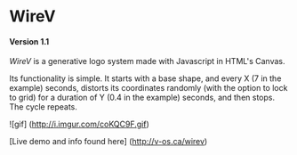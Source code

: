# WireV
#### Version 1.1

_WireV_ is a generative logo system made with Javascript in HTML's Canvas.

Its functionality is simple. It starts with a base shape, and every X (7 in the example) seconds, distorts its coordinates randomly (with the option to lock to grid) for a duration of Y (0.4 in the example) seconds, and then stops. The cycle repeats.

![gif] (http://i.imgur.com/coKQC9F.gif)

[Live demo and info found here] (http://v-os.ca/wirev)
